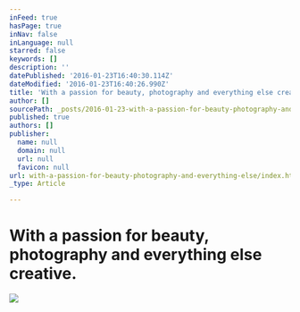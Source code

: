 ```yaml
---
inFeed: true
hasPage: true
inNav: false
inLanguage: null
starred: false
keywords: []
description: ''
datePublished: '2016-01-23T16:40:30.114Z'
dateModified: '2016-01-23T16:40:26.990Z'
title: '​With a passion for beauty, photography and everything else creative.'
author: []
sourcePath: _posts/2016-01-23-with-a-passion-for-beauty-photography-and-everything-else.md
published: true
authors: []
publisher:
  name: null
  domain: null
  url: null
  favicon: null
url: with-a-passion-for-beauty-photography-and-everything-else/index.html
_type: Article

---
```

# ​With a passion for beauty, photography and everything else creative.
![](https://s3-us-west-2.amazonaws.com/the-grid-img/p/2dc3a622babbf3785ed426a098409de363246613.jpg)
